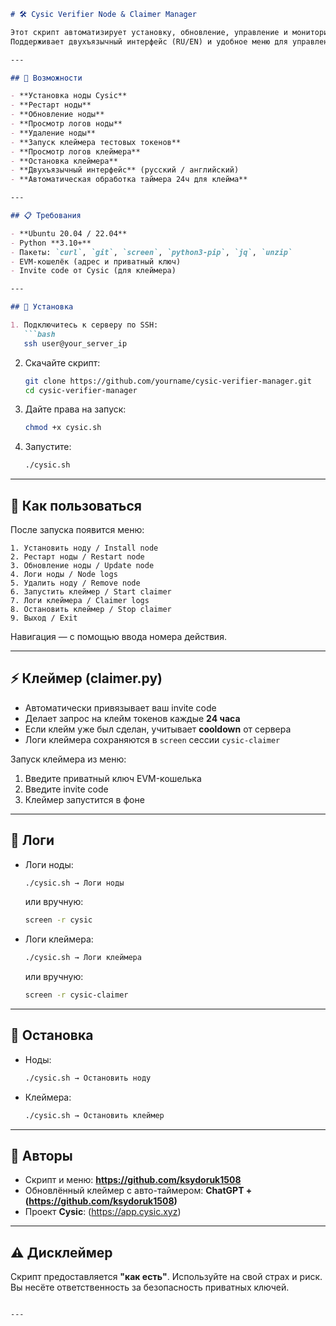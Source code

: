 ````markdown
# 🛠️ Cysic Verifier Node & Claimer Manager

Этот скрипт автоматизирует установку, обновление, управление и мониторинг **Cysic Verifier Node** и встроенного **тест-токен клеймера**.  
Поддерживает двухъязычный интерфейс (RU/EN) и удобное меню для управления нодой и клеймером.

---

## 📌 Возможности

- **Установка ноды Cysic**
- **Рестарт ноды**
- **Обновление ноды**
- **Просмотр логов ноды**
- **Удаление ноды**
- **Запуск клеймера тестовых токенов**
- **Просмотр логов клеймера**
- **Остановка клеймера**
- **Двухъязычный интерфейс** (русский / английский)
- **Автоматическая обработка таймера 24ч для клейма**

---

## 📋 Требования

- **Ubuntu 20.04 / 22.04**
- Python **3.10+**
- Пакеты: `curl`, `git`, `screen`, `python3-pip`, `jq`, `unzip`
- EVM-кошелёк (адрес и приватный ключ)
- Invite code от Cysic (для клеймера)

---

## 🚀 Установка

1. Подключитесь к серверу по SSH:
   ```bash
   ssh user@your_server_ip
````

2. Скачайте скрипт:

   ```bash
   git clone https://github.com/yourname/cysic-verifier-manager.git
   cd cysic-verifier-manager
   ```

3. Дайте права на запуск:

   ```bash
   chmod +x cysic.sh
   ```

4. Запустите:

   ```bash
   ./cysic.sh
   ```

---

## 📖 Как пользоваться

После запуска появится меню:

```
1. Установить ноду / Install node
2. Рестарт ноды / Restart node
3. Обновление ноды / Update node
4. Логи ноды / Node logs
5. Удалить ноду / Remove node
6. Запустить клеймер / Start claimer
7. Логи клеймера / Claimer logs
8. Остановить клеймер / Stop claimer
9. Выход / Exit
```

Навигация — с помощью ввода номера действия.

---

## ⚡ Клеймер (claimer.py)

* Автоматически привязывает ваш invite code
* Делает запрос на клейм токенов каждые **24 часа**
* Если клейм уже был сделан, учитывает **cooldown** от сервера
* Логи клеймера сохраняются в `screen` сессии `cysic-claimer`

Запуск клеймера из меню:

1. Введите приватный ключ EVM-кошелька
2. Введите invite code
3. Клеймер запустится в фоне

---

## 📜 Логи

* Логи ноды:

  ```bash
  ./cysic.sh → Логи ноды
  ```

  или вручную:

  ```bash
  screen -r cysic
  ```

* Логи клеймера:

  ```bash
  ./cysic.sh → Логи клеймера
  ```

  или вручную:

  ```bash
  screen -r cysic-claimer
  ```

---

## 🛑 Остановка

* Ноды:

  ```bash
  ./cysic.sh → Остановить ноду
  ```

* Клеймера:

  ```bash
  ./cysic.sh → Остановить клеймер
  ```

---

## 🖤 Авторы

* Скрипт и меню: **https://github.com/ksydoruk1508**
* Обновлённый клеймер с авто-таймером: **ChatGPT + (https://github.com/ksydoruk1508)**
* Проект **Cysic**: (https://app.cysic.xyz)

---

## ⚠️ Дисклеймер

Скрипт предоставляется **"как есть"**.
Используйте на свой страх и риск.
Вы несёте ответственность за безопасность приватных ключей.

```

---

```
